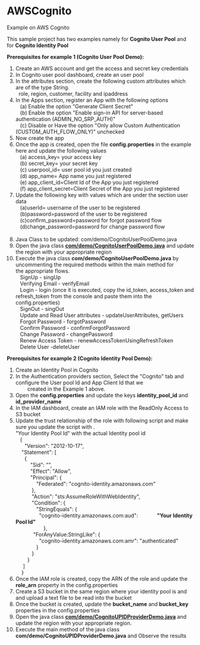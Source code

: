 # AWSCognito
Example on AWS Cognito

This sample project has two examples namely for <b>Cognito User Pool</b> and for <b>Cognito Identity Pool</b>

<b>Prerequisites for example 1 (Cognito User Pool Demo):</b> <br/>
1. Create an AWS account and get the access and secret key credentials <br/>
2. In Cognito user pool dashboard, create an user pool <br/>
3. In the attributes section, create the following custom attributes which are of the type String. <br/>
   role, region, customer, facility and ipaddress <br/>
4. In the Apps section, register an App with the following options <br/>
    (a) Enable the option "Generate Client Secret" <br/>
    (b) Enable the option "Enable sign-in API for server-based authentication (ADMIN_NO_SRP_AUTH)" <br/>
    (c) Disable or Have the option "Only allow Custom Authentication (CUSTOM_AUTH_FLOW_ONLY)" unchecked <br/>
5. Now create the app <br/>
6. Once the app is created, open the file <b>config.properties</b> in the example here and update the following values <br/>
    (a) access_key= your access key <br/>
    (b) secret_key= your secret key <br/>
    (c) userpool_id= user pool id you just created <br/>
    (d) app_name= App name you just registered <br/>
    (e) app_client_id=Client Id of the App you just registered  <br/>
    (f) app_client_secret=Client Secret of the App you just registered <br/>
7. Update the following key with values which are under the section user data  <br/>
    (a)userId= username of the user to be registered <br/>
    (b)password=password of the user to be registered <br/>
    (c)confirm_password=password for forgot password flow <br/>
    (d)change_password=password for change password flow <br/>
  
8. Java Class to be updated: com/demo/CognitoUserPoolDemo.java <br/>
9. Open the java class [<b>com/demo/CognitoUserPoolDemo.java</b>](https://github.com/augustinejuly/AWSCognito/blob/master/src/main/java/com/demo/CognitoUserPoolDemo.java) and update the region with your appropriate region <br/>
10. Execute the java class <b>com/demo/CognitoUserPoolDemo.java</b> by uncommenting the required methods within the main method for<br/>
    the appropriate flows. <br/>
    SignUp - singUp <br/>
    Verifying Email - verifyEmail <br/>
    Login - login (once it is executed, copy the id_token, access_token and refresh_token from the console and paste them into the<br/>             config.properties) <br/>
    SignOut - singOut <br/>
    Update and Read User attributes - updateUserAttributes, getUsers <br/>
    Forgot Password - forgotPassword <br/>
    Confirm Password - confirmForgotPassword <br/>
    Change Password - changePassword <br/>
    Renew Access Token - renewAccessTokenUsingRefreshToken <br/>
    Delete User -deleteUser <br/>
 
 <b>Prerequisites for example 2 (Cognito Identity Pool Demo):</b> <br/>
 1. Create an Identity Pool in Cognito <br/>
 2. In the Authentication providers section, Select the "Cognito" tab and configure the User pool Id and App Client Id that we <br/>         created  in the Example 1 above.<br/>
 3. Open the <b>config.properties</b> and update the keys <b>identity_pool_id</b> and <b>id_provider_name</b><br/>
 4. In the IAM dashboard, create an IAM role with the ReadOnly Access to S3 bucket<br/>
 5. Update the trust relationship of the role with following script and make sure you update the script with .<br/>
    "Your Identity Pool Id" with the actual Identity pool id <br/>
    {<br/>  
     "Version": "2012-10-17",  <br/>
     "Statement": [    <br/>
       {      <br/>
           "Sid": "",      <br/>
           "Effect": "Allow",      <br/>
           "Principal": {        <br/>
                "Federated": "cognito-identity.amazonaws.com"      <br/>
            },      <br/>
            "Action": "sts:AssumeRoleWithWebIdentity",      <br/>
            "Condition": {        <br/>
               "StringEquals": {          <br/>
                 "cognito-identity.amazonaws.com:aud":             <b>"Your Identity Pool Id"</b> <br/>       
             },        <br/>
             "ForAnyValue:StringLike": {          <br/>
                 "cognito-identity.amazonaws.com:amr": "authenticated"        <br/>
               }      <br/>
            }    <br/>
         }  <br/>
      ]<br/>
     }<br/>
 6. Once the IAM role is created, copy the ARN of the role and update the <b>role_arn</b> property in the config.properties<br/>
 7. Create a S3 bucket in the same region where your identity pool is and and upload a text file to be read into the bucket<br/>
 8. Once the bucket is created, update the <b>bucket_name</b> and <b>bucket_key</b> properties in the config.properties<br/>
 9. Open the java class [<b>com/demo/CognitoUPIDProviderDemo.java</b>](https://github.com/augustinejuly/AWSCognito/blob/master/src/main/java/com/demo/CognitoUPIDProviderDemo.java)  and update the region with your appropriate region.<br/>
 10. Execute the main method of the java class <b>com/demo/CognitoUPIDProviderDemo.java</b> and Observe the results <br/>
    
